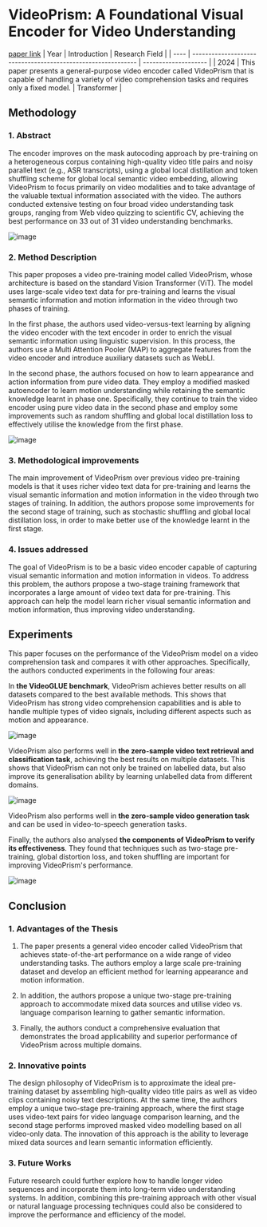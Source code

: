 # VideoPrism: A Foundational Visual Encoder for Video Understanding
[paper link](https://arxiv.org/pdf/2402.13217) 
| Year | Introduction                                                         | Research Field                 |
| ---- | ------------------------------------------------------------ | -------------------- |
| 2024 | This paper presents a general-purpose video encoder called VideoPrism that is capable of handling a variety of video comprehension tasks and requires only a fixed model.          | Transformer         |

## Methodology

### 1. Abstract
The encoder improves on the mask autocoding approach by pre-training on a heterogeneous corpus containing high-quality video title pairs and noisy parallel text (e.g., ASR transcripts), using a global local distillation and token shuffling scheme for global local semantic video embedding, allowing VideoPrism to focus primarily on video modalities and to take advantage of the valuable textual information associated with the video. The authors conducted extensive testing on four broad video understanding task groups, ranging from Web video quizzing to scientific CV, achieving the best performance on 33 out of 31 video understanding benchmarks.

![image](https://github.com/user-attachments/assets/9c7edefb-7973-4142-b6f1-81f0f2571edd)

### 2. Method Description 

This paper proposes a video pre-training model called VideoPrism, whose architecture is based on the standard Vision Transformer (ViT). The model uses large-scale video text data for pre-training and learns the visual semantic information and motion information in the video through two phases of training.

In the first phase, the authors used video-versus-text learning by aligning the video encoder with the text encoder in order to enrich the visual semantic information using linguistic supervision. In this process, the authors use a Multi Attention Pooler (MAP) to aggregate features from the video encoder and introduce auxiliary datasets such as WebLI.

In the second phase, the authors focused on how to learn appearance and action information from pure video data. They employ a modified masked autoencoder to learn motion understanding while retaining the semantic knowledge learnt in phase one. Specifically, they continue to train the video encoder using pure video data in the second phase and employ some improvements such as random shuffling and global local distillation loss to effectively utilise the knowledge from the first phase.

![image](https://github.com/user-attachments/assets/04ff6bb4-6b52-42be-8582-0e26a8cda887)

### 3. Methodological improvements
The main improvement of VideoPrism over previous video pre-training models is that it uses richer video text data for pre-training and learns the visual semantic information and motion information in the video through two stages of training. In addition, the authors propose some improvements for the second stage of training, such as stochastic shuffling and global local distillation loss, in order to make better use of the knowledge learnt in the first stage.

### 4. Issues addressed 
The goal of VideoPrism is to be a basic video encoder capable of capturing visual semantic information and motion information in videos. To address this problem, the authors propose a two-stage training framework that incorporates a large amount of video text data for pre-training. This approach can help the model learn richer visual semantic information and motion information, thus improving video understanding.

## Experiments
This paper focuses on the performance of the VideoPrism model on a video comprehension task and compares it with other approaches. Specifically, the authors conducted experiments in the following four areas:

In **the VideoGLUE benchmark**, VideoPrism achieves better results on all datasets compared to the best available methods. This shows that VideoPrism has strong video comprehension capabilities and is able to handle multiple types of video signals, including different aspects such as motion and appearance.

![image](https://github.com/user-attachments/assets/fb479385-5844-4d5a-a334-4bc5206983c6)

VideoPrism also performs well in **the zero-sample video text retrieval and classification task**, achieving the best results on multiple datasets. This shows that VideoPrism can not only be trained on labelled data, but also improve its generalisation ability by learning unlabelled data from different domains.

![image](https://github.com/user-attachments/assets/9d6bc8e9-f90b-4832-b848-d2645cfa143f)

VideoPrism also performs well in **the zero-sample video generation task** and can be used in video-to-speech generation tasks.

Finally, the authors also analysed **the components of VideoPrism to verify its effectiveness**. They found that techniques such as two-stage pre-training, global distortion loss, and token shuffling are important for improving VideoPrism's performance.

![image](https://github.com/user-attachments/assets/e94f2bc5-291c-47c5-b3ea-e55a5695ad9a)

## Conclusion

### 1. Advantages of the Thesis
  1. The paper presents a general video encoder called VideoPrism that achieves state-of-the-art performance on a wide range of video understanding tasks. The authors employ a large scale pre-training dataset and develop an efficient method for learning appearance and motion information.
  
  2. In addition, the authors propose a unique two-stage pre-training approach to accommodate mixed data sources and utilise video vs. language comparison learning to gather semantic information.
  
  3. Finally, the authors conduct a comprehensive evaluation that demonstrates the broad applicability and superior performance of VideoPrism across multiple domains.

### 2. Innovative points
The design philosophy of VideoPrism is to approximate the ideal pre-training dataset by assembling high-quality video title pairs as well as video clips containing noisy text descriptions. At the same time, the authors employ a unique two-stage pre-training approach, where the first stage uses video-text pairs for video language comparison learning, and the second stage performs improved masked video modelling based on all video-only data. The innovation of this approach is the ability to leverage mixed data sources and learn semantic information efficiently.
 
### 3. Future Works
Future research could further explore how to handle longer video sequences and incorporate them into long-term video understanding systems. In addition, combining this pre-training approach with other visual or natural language processing techniques could also be considered to improve the performance and efficiency of the model.   
